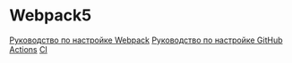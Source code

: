 # Webpack5

[Руководство по настройке Webpack](https://webpack.js.org/guides/)
[Руководство по настройке GitHub Actions](https://docs.github.com/en/actions/quickstart)
[CI](https://github.com/<OWNER>/<REPOSITORY>/actions/workflows/web.yml/badge.svg)
